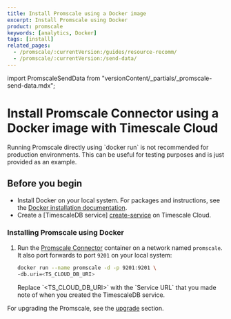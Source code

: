 ```yaml
---
title: Install Promscale using a Docker image
excerpt: Install Promscale using Docker
product: promscale
keywords: [analytics, Docker]
tags: [install]
related_pages:
  - /promscale/:currentVersion:/guides/resource-recomm/
  - /promscale/:currentVersion:/send-data/
---
```


import PromscaleSendData from "versionContent/_partials/_promscale-send-data.mdx";

# Install Promscale Connector using a Docker image with Timescale Cloud

<highlight type="important">
Running Promscale directly using `docker run` is not recommended for production
environments. This can be useful for testing purposes and is just provided as an
example.
</highlight>

## Before you begin

*   Install Docker on your local system. For packages and instructions, see 
    the [Docker installation documentation][docker-install].
*   Create a [TimescaleDB service] [create-service] on Timescale Cloud.

<procedure>

### Installing Promscale using Docker

1.  Run the [Promscale Connector][promscale-docker-image] container on a network
    named `promscale`. It also port forwards to port `9201` on your local system:

    ```bash
    docker run --name promscale -d -p 9201:9201 \
    -db.uri=<TS_CLOUD_DB_URI>
    ```

    <highlight type="note">
    Replace `&lt;TS_CLOUD_DB_URI&gt;` with the `Service URL` that you made note of
    when you created the TimescaleDB service.

</highlight>

</procedure>

<PromscaleSendData />

For upgrading the Promscale, see the [upgrade][upgrade-promscale] section.

[docker-install]: https://docs.docker.com/get-docker/
[promscale-docker-image]: https://hub.docker.com/r/timescale/promscale/tags
[create-service]: /promscale/:currentVersion:/installation/promscale-with-timescale-cloud/
[upgrade-promscale]: /promscale/:currentVersion:/guides/upgrade/